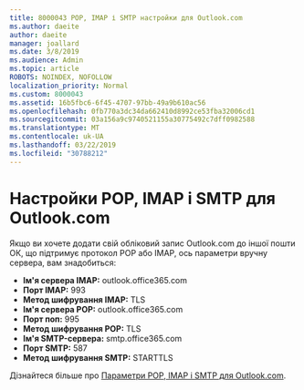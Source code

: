 ```yaml
---
title: 8000043 POP, IMAP і SMTP настройки для Outlook.com
ms.author: daeite
author: daeite
manager: joallard
ms.date: 3/8/2019
ms.audience: Admin
ms.topic: article
ROBOTS: NOINDEX, NOFOLLOW
localization_priority: Normal
ms.custom: 8000043
ms.assetid: 16b5fbc6-6f45-4707-97bb-49a9b610ac56
ms.openlocfilehash: 0fb770a3dc34da662410d8992ce53fba32006cd1
ms.sourcegitcommit: 03a156a9c9740521155a30775492c7dff0982588
ms.translationtype: MT
ms.contentlocale: uk-UA
ms.lasthandoff: 03/22/2019
ms.locfileid: "30788212"
---
```

# <a name="pop-imap-and-smtp-settings-for-outlookcom"></a>Настройки POP, IMAP і SMTP для Outlook.com

Якщо ви хочете додати свій обліковий запис Outlook.com до іншої пошти ОК, що підтримує протокол POP або IMAP, ось параметри вручну сервера, вам знадобиться:
  
- **Ім'я сервера IMAP:** outlook.office365.com 
- **Порт IMAP:** 993   
- **Метод шифрування IMAP:** TLS   
- **Ім'я сервера POP:** outlook.office365.com  
- **Порт поп:** 995  
- **Метод шифрування POP:** TLS  
- **Ім'я SMTP-сервера:** smtp.office365.com 
- **Порт SMTP:** 587 
- **Метод шифрування SMTP:** STARTTLS 

Дізнайтеся більше про [Параметри POP, IMAP і SMTP для Outlook.com](https://go.microsoft.com/fwlink/p/?linkid=2001402&amp;clcid=0x409).